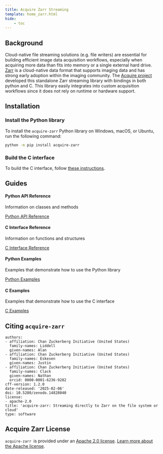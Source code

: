 ```yaml
---
title: Acquire Zarr Streaming
template: home_zarr.html
hide:
    - toc
---
```


## Background

Cloud-native file streaming solutions (e.g. file writers) are essential for building efficient image data acquisition
workflows, especially when acquiring more data than fits into memory or a single external hard drive.
[Zarr](https://zarr-specs.readthedocs.io/en/latest/specs.html) is a cloud-native data format that supports imaging data
and has strong early adoption within the imaging community. The [Acquire project](#about-the-acquire-project) developed
this standalone Zarr streaming library with bindings in both python and C. This library easily integrates into custom
acquisition workflows since it does not rely on runtime or hardware support.

## Installation

### Install the Python library

To install the `acquire-zarr` Python library on Windows, macOS, or Ubuntu, run the following command:

```bash
python -m pip install acquire-zarr
```

### Build the C interface

To build the C interface, follow [these instructions](https://github.com/acquire-project/acquire-zarr/blob/main/README.md).

## Guides

<div class="cards">
    <div class="card">
        <h4>Python API Reference</h4>
        <p>Information on classes and methods</p>
        <a href="api_reference/zarr_api" class="button">Python API Reference</a>
    </div>
    <div class="card">
        <h4>C Interface Reference</h4>
        <p>Information on functions and structures</p>
        <a href="api_reference/c_api" class="button">C Interface Reference</a>
    </div>
    <div class="card">
        <h4>Python Examples</h4>
        <p>Examples that demonstrate how to use the Python library</p>
        <a href="examples/python_examples" class="button">Python Examples</a>
    </div>
    <div class="card">
        <h4>C Examples</h4>
        <p>Examples that demonstrate how to use the C interface</p>
        <a href="examples/c_examples" class="button">C Examples</a>
    </div>
</div>

## Citing `acquire-zarr`

~~~
authors:
- affiliation: Chan Zuckerberg Initiative (United States)
  family-names: Liddell
  given-names: Alan
- affiliation: Chan Zuckerberg Initiative (United States)
  family-names: Eskesen
  given-names: Justin
- affiliation: Chan Zuckerberg Initiative (United States)
  family-names: Clack
  given-names: Nathan
  orcid: 0000-0001-6236-9282
cff-version: 1.2.0
date-released: '2025-02-06'
doi: 10.5280/zenodo.14828040
license:
- apache-2.0
title: 'acquire-zarr: Streaming directly to Zarr on the file system or cloud'
type: software
~~~

## Acquire Zarr License

`acquire-zarr `is provided under an [Apache 2.0 license](https://github.com/acquire-project/acquire-zarr/blob/main/LICENSE).
[Learn more about the Apache license](https://www.apache.org/licenses/LICENSE-2.0).
